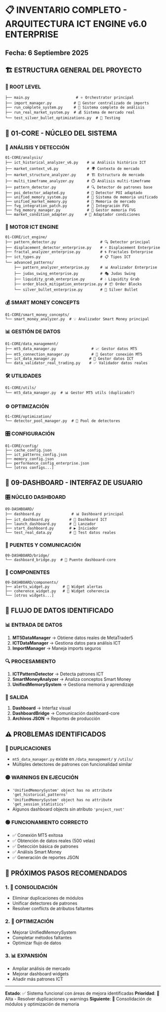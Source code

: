 # 📋 INVENTARIO COMPLETO - ARQUITECTURA ICT ENGINE v6.0 ENTERPRISE
## Fecha: 6 Septiembre 2025

## 🏗️ ESTRUCTURA GENERAL DEL PROYECTO

### 📁 ROOT LEVEL
```
├── main.py                     # ⭐ Orchestrator principal
├── import_manager.py          # 🔧 Gestor centralizado de imports
├── run_complete_system.py     # 🎯 Sistema completo de análisis
├── run_real_market_system.py  # 💰 Sistema de mercado real
└── test_silver_bullet_optimizations.py  # 🧪 Testing
```

## 📂 01-CORE - NÚCLEO DEL SISTEMA

### 🧠 ANÁLISIS Y DETECCIÓN
```
01-CORE/analysis/
├── ict_historical_analyzer_v6.py    # 📊 Análisis histórico ICT
├── market_context_v6.py             # 🌍 Contexto de mercado
├── market_structure_analyzer.py     # 🏗️ Estructura de mercado
├── multi_timeframe_analyzer.py      # ⏱️ Análisis multi-timeframe
├── pattern_detector.py              # 🔍 Detector de patrones base
├── poi_detector_adapted.py          # 📍 Detector POI adaptado
├── unified_memory_system.py         # 🧠 Sistema de memoria unificado
├── unified_market_memory.py         # 💾 Memoria de mercado
├── fvg_integration_patch.py         # 🔧 Integración FVG
├── fvg_memory_manager.py            # 📝 Gestor memoria FVG
└── market_condition_adapter.py     # 🔄 Adaptador condiciones
```

### 🎯 MOTOR ICT ENGINE
```
01-CORE/ict_engine/
├── pattern_detector.py                    # 🔍 Detector principal
├── displacement_detector_enterprise.py    # ⚡ Displacement Enterprise
├── fractal_analyzer_enterprise.py         # 🌀 Fractales Enterprise
├── ict_types.py                           # 📋 Tipos ICT
└── advanced_patterns/
    ├── pattern_analyzer_enterprise.py     # 📊 Analizador Enterprise
    ├── judas_swing_enterprise.py          # 🎭 Judas Swing
    ├── liquidity_grab_enterprise.py       # 💧 Liquidity Grab
    ├── order_block_mitigation_enterprise.py # 📦 Order Blocks
    └── silver_bullet_enterprise.py        # 🔫 Silver Bullet
```

### 💰 SMART MONEY CONCEPTS
```
01-CORE/smart_money_concepts/
└── smart_money_analyzer.py  # 💡 Analizador Smart Money principal
```

### 📊 GESTIÓN DE DATOS
```
01-CORE/data_management/
├── mt5_data_manager.py                # 📈 Gestor datos MT5
├── mt5_connection_manager.py          # 🔌 Gestor conexión MT5
├── ict_data_manager.py               # 🎯 Gestor datos ICT
└── data_validator_real_trading.py    # ✅ Validador datos reales
```

### 🛠️ UTILIDADES
```
01-CORE/utils/
└── mt5_data_manager.py  # 📊 Gestor MT5 utils (duplicado?)
```

### ⚙️ OPTIMIZACIÓN
```
01-CORE/optimization/
└── detector_pool_manager.py  # 🎯 Pool de detectores
```

### 🎛️ CONFIGURACIÓN
```
01-CORE/config/
├── cache_config.json
├── ict_patterns_config.json
├── memory_config.json
├── performance_config_enterprise.json
└── [otros configs...]
```

## 📱 09-DASHBOARD - INTERFAZ DE USUARIO

### 🎛️ NÚCLEO DASHBOARD
```
09-DASHBOARD/
├── dashboard.py              # 📊 Dashboard principal
├── ict_dashboard.py         # 🎯 Dashboard ICT
├── launch_dashboard.py      # 🚀 Lanzador
├── start_dashboard.py       # ▶️ Iniciador
└── test_real_data.py        # 🧪 Test datos reales
```

### 🌉 PUENTES Y COMUNICACIÓN
```
09-DASHBOARD/bridge/
└── dashboard_bridge.py  # 🌉 Puente dashboard-core
```

### 🧩 COMPONENTES
```
09-DASHBOARD/components/
├── alerts_widget.py      # 🚨 Widget alertas
├── coherence_widget.py   # 🔗 Widget coherencia
└── [otros widgets...]
```

## 🔄 FLUJO DE DATOS IDENTIFICADO

### 📊 ENTRADA DE DATOS
1. **MT5DataManager** → Obtiene datos reales de MetaTrader5
2. **ICTDataManager** → Gestiona datos para análisis ICT
3. **ImportManager** → Maneja imports seguros

### 🔍 PROCESAMIENTO
1. **ICTPatternDetector** → Detecta patrones ICT
2. **SmartMoneyAnalyzer** → Analiza conceptos Smart Money
3. **UnifiedMemorySystem** → Gestiona memoria y aprendizaje

### 📱 SALIDA
1. **Dashboard** → Interfaz visual
2. **DashboardBridge** → Comunicación dashboard-core
3. **Archivos JSON** → Reportes de producción

## ⚠️ PROBLEMAS IDENTIFICADOS

### 🔴 DUPLICACIONES
- `mt5_data_manager.py` existe en `/data_management/` y `/utils/`
- Múltiples detectores de patrones con funcionalidad similar

### 🟡 WARNINGS EN EJECUCIÓN
- `'UnifiedMemorySystem' object has no attribute 'get_historical_patterns'`
- `'UnifiedMemorySystem' object has no attribute 'get_session_statistics'`
- Algunos dashboard objects sin atributo `'project_root'`

### 🟢 FUNCIONAMIENTO CORRECTO
- ✅ Conexión MT5 exitosa
- ✅ Obtención de datos reales (500 velas)
- ✅ Detección básica de patrones
- ✅ Análisis Smart Money
- ✅ Generación de reportes JSON

## 🎯 PRÓXIMOS PASOS RECOMENDADOS

### 1. 🔧 CONSOLIDACIÓN
- Eliminar duplicaciones de módulos
- Unificar detectores de patrones
- Resolver conflicts de atributos faltantes

### 2. 🚀 OPTIMIZACIÓN
- Mejorar UnifiedMemorySystem
- Completar métodos faltantes
- Optimizar flujo de datos

### 3. 📊 EXPANSIÓN
- Ampliar análisis de mercado
- Mejorar dashboard widgets
- Añadir más patrones ICT

---
**Estado**: ✅ Sistema funcional con áreas de mejora identificadas
**Prioridad**: 🔴 Alta - Resolver duplicaciones y warnings
**Siguiente**: 🎯 Consolidación de módulos y optimización de memoria

